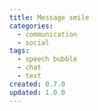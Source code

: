 ```yaml
---
title: Message smile
categories:
  - communication
  - social
tags:
  - speech bubble
  - chat
  - text
created: 0.7.0
updated: 1.0.0
---
```

